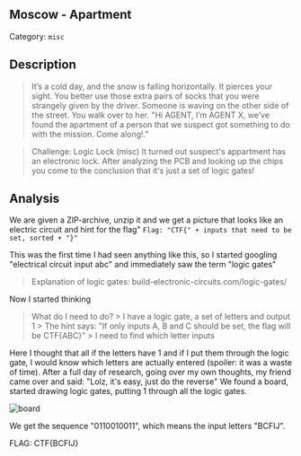 ## Moscow - Apartment
Category: `misc`

## Description
> It’s a cold day, and the snow is falling horizontally. It pierces your sight. You better use those extra pairs of socks that you were strangely given by the driver. Someone is waving on the other side of the street. You walk over to her. "Hi AGENT, I’m AGENT X, we’ve found the apartment of a person that we suspect got something to do with the mission. Come along!."

> Challenge: Logic Lock (misc)
It turned out suspect's appartment has an electronic lock. After analyzing the PCB and looking up the chips you come to the conclusion that it's just a set of logic gates!

## Analysis
We are given a ZIP-archive, unzip it and we get a picture that looks like an electric circuit and hint for the flag" 
`Flag: "CTF{" + inputs that need to be set, sorted + "}"`

This was the first time I had seen anything like this, so I started googling "electrical circuit input abc" and immediately saw the term "logic gates"

> Explanation of logic gates: build-electronic-circuits.com/logic-gates/

Now I started thinking 
> What do I need to do? > I have a logic gate, a set of letters and output 1 > The hint says: "If only inputs A, B and C should be set, the flag will be CTF{ABC}" > I need to find which letter inputs

Here I thought that all if the letters have 1 and if I put them through the logic gate, I would know which letters are actually entered (spoiler: it was a waste of time). After a full day of research, going over my own thoughts, my friend came over and said: "Lolz, it's easy, just do the reverse" We found a board, started drawing logic gates, putting 1 through all the logic gates.

![board](https://github.com/curvtd/write-ups/blob/master/2021/Google-CTF/BeginnersQuest/2_Moscow_Apartments/images/board.png)

We get the sequence "0110010011", which means the input letters "BCFIJ". 

FLAG: CTF{BCFIJ}
